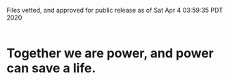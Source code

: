 Files vetted, and approved for public release as of Sat Apr  4 03:59:35 PDT 2020<br><br><h1>Together we are power, and power can save a life.</h1>
